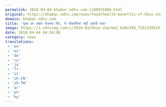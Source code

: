 ```yaml
---
permalink: 2018-04-04-khabar.ndtv.com-1188935984.html
original: https://khabar.ndtv.com/news/food/health-benefits-of-khus-sharbat-in-summer-1832472
domain: khabar.ndtv.com
title: 'खस का शर्बत रोजाना पिएं, ये परेशानियां नहीं आएंगी पास'
image: https://i.ndtvimg.com/i/2018-03/khus-sharbat_620x350_71522395241.jpg
date: 2018-04-04 04:34:08
category: news
translations: 
 - 'en'
 - 'es'
 - 'de'
 - 'ru'
 - 'ja'
 - 'fr'
 - 'it'
 - 'zh-CN'
 - 'zh-TW'
 - 'ar'
 - 'pt'
 - 'hy'
---
```


